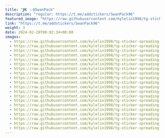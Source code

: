 ```yaml
---
title: "𝗝𝗞 ﹚@SwanPack"
description: "regular: https://t.me/addstickers/SwanPack96"
featured_image: "https://raw.githubusercontent.com/kylelin1998/tg-sticker-spreading-worldwide-images/main/img/02384a33-024f-4d25-b523-51af5343159b.jpg"
link: "https://t.me/addstickers/SwanPack96"
weight: 3
date: 2024-02-28T08:02:34+08:00
images:
  - https://raw.githubusercontent.com/kylelin1998/tg-sticker-spreading-worldwide-images/main/img/02384a33-024f-4d25-b523-51af5343159b.jpg
  - https://raw.githubusercontent.com/kylelin1998/tg-sticker-spreading-worldwide-images/main/img/8878eb04-a34b-4b59-a0e3-a3cef8046fd4.jpg
  - https://raw.githubusercontent.com/kylelin1998/tg-sticker-spreading-worldwide-images/main/img/ee99ad2f-40c2-441e-8dde-0f4f21ccdbb6.jpg
  - https://raw.githubusercontent.com/kylelin1998/tg-sticker-spreading-worldwide-images/main/img/1cc291b2-bbb1-46d9-a367-fe44ce52a8a4.jpg
  - https://raw.githubusercontent.com/kylelin1998/tg-sticker-spreading-worldwide-images/main/img/17c4e66d-3387-41f2-9141-5bb923726042.jpg
  - https://raw.githubusercontent.com/kylelin1998/tg-sticker-spreading-worldwide-images/main/img/1596ebe4-ea13-4633-a6c9-ccbb8544a42d.jpg
  - https://raw.githubusercontent.com/kylelin1998/tg-sticker-spreading-worldwide-images/main/img/ad37bc8f-be77-4c81-a705-243d41b6c5e3.jpg
  - https://raw.githubusercontent.com/kylelin1998/tg-sticker-spreading-worldwide-images/main/img/f941f222-e516-4a97-b2b6-427dec3e2923.jpg
  - https://raw.githubusercontent.com/kylelin1998/tg-sticker-spreading-worldwide-images/main/img/7c15ef74-8b8c-42e0-ac64-18052c32069a.jpg
  - https://raw.githubusercontent.com/kylelin1998/tg-sticker-spreading-worldwide-images/main/img/60aceb5a-1279-453a-86e4-e8b6dad3beaa.jpg
  - https://raw.githubusercontent.com/kylelin1998/tg-sticker-spreading-worldwide-images/main/img/12403949-2ead-4b6f-a6a1-50871a0332b4.jpg
  - https://raw.githubusercontent.com/kylelin1998/tg-sticker-spreading-worldwide-images/main/img/ed7e413d-26ef-408c-9985-2997cf34a124.jpg
  - https://raw.githubusercontent.com/kylelin1998/tg-sticker-spreading-worldwide-images/main/img/427adc52-84cc-4fc4-a14c-81c96ea563f7.jpg
  - https://raw.githubusercontent.com/kylelin1998/tg-sticker-spreading-worldwide-images/main/img/c7e75691-40f5-424e-acc7-096955f7d72b.jpg
  - https://raw.githubusercontent.com/kylelin1998/tg-sticker-spreading-worldwide-images/main/img/de42b7d0-7791-49c0-81e2-37e9d82393f8.jpg
  - https://raw.githubusercontent.com/kylelin1998/tg-sticker-spreading-worldwide-images/main/img/27547464-b43e-4ebc-8908-ffa6ca7bca47.jpg
  - https://raw.githubusercontent.com/kylelin1998/tg-sticker-spreading-worldwide-images/main/img/5210dd73-6d75-4d17-aac2-d01d4daa2c4e.jpg
  - https://raw.githubusercontent.com/kylelin1998/tg-sticker-spreading-worldwide-images/main/img/1c9f4543-2231-45ff-99f8-553c17fbf485.jpg
  - https://raw.githubusercontent.com/kylelin1998/tg-sticker-spreading-worldwide-images/main/img/2cc23321-cf9f-490d-abc7-b1db6f66c32d.jpg
  - https://raw.githubusercontent.com/kylelin1998/tg-sticker-spreading-worldwide-images/main/img/44e0b302-bb23-414b-825c-1d456a0a0358.jpg
---
```

